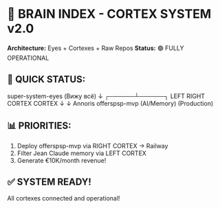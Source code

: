 # 🧠 BRAIN INDEX - CORTEX SYSTEM v2.0
**Architecture:** Eyes + Cortexes + Raw Repos
**Status:** 🟢 FULLY OPERATIONAL

## 🎯 QUICK STATUS:
super-system-eyes (Вижу всё) ↓ ┌──────┴──────┐ LEFT RIGHT CORTEX CORTEX ↓ ↓ Annoris offerspsp-mvp (AI/Memory) (Production)


## 📊 PRIORITIES:
1. Deploy offerspsp-mvp via RIGHT CORTEX → Railway
2. Filter Jean Claude memory via LEFT CORTEX
3. Generate €10K/month revenue!

## ✅ SYSTEM READY!
All cortexes connected and operational!
